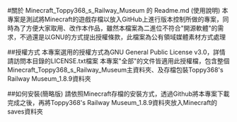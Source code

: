 #關於 Minecraft_Toppy368_s_Railway_Museum 的 Readme.md (使用說明)
本專案是測試將Minecraft的遊戲存檔以放入GitHub上進行版本控制所做的專案，同時為了方便大家取用、改作本作品，雖然本檔案為二進位不符合"開源軟體"的需求，不過還是以GNU的方式提出授權條款，此檔案為公有領域媒體素材方式處理

##授權方式
本專案選用的授權方式為GNU General Public License v3.0，詳情請訪問本目錄的LICENSE.txt檔案
本專案"全部"的文件皆適用此授權檔，包含整個Minecraft_Toppy368_s_Railway_Museum主資料夾、及存檔包裝Toppy368's Railway Museum_1.8.9資料夾

##如何安裝(簡略版)
請依照Minecraft存檔的安裝方式，透過Github將本專案下載完成之後，再將Toppy368's Railway Museum_1.8.9資料夾放入Minecraft的saves資料夾